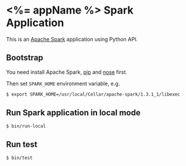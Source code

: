 # <%= appName %> Spark Application

This is an [Apache Spark](https://spark.apache.org) application using Python API.


## Bootstrap

You need install Apache Spark, [pip](https://pip.pypa.io) and [nose](http://readthedocs.org/docs/nose) first.

Then set `SPARK_HOME` environment variable, e.g.

```bash
$ export SPARK_HOME=/usr/local/Cellar/apache-spark/1.3.1_1/libexec
```


## Run Spark application in local mode

```
$ bin/run-local
```


## Run test

```
$ bin/test
```
